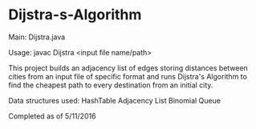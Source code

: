 # Dijstra-s-Algorithm

Main: Dijstra.java

Usage: javac Dijstra <input file name/path>


This project builds an adjacency list of edges storing distances between cities from an input file of specific format and runs Dijstra's Algorithm to find the cheapest path to every destination from an initial city.

Data structures used:
  HashTable
  Adjacency List
  Binomial Queue


Completed as of 5/11/2016
